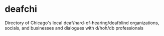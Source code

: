 # deafchi
Directory of Chicago's local deaf/hard-of-hearing/deafblind organizations, socials, and businesses and dialogues with d/hoh/db professionals
